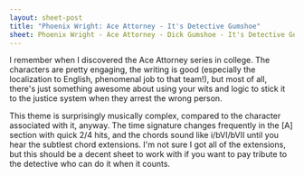 ```yaml
---
layout: sheet-post
title: "Phoenix Wright: Ace Attorney - It's Detective Gumshoe"
sheet: Phoenix Wright - Ace Attorney - Dick Gumshoe - It's Detective Gumshoe
---
```

I remember when I discovered the Ace Attorney series in college. The characters are
pretty engaging, the writing is good (especially the localization to English, phenomenal
job to that team!), but most of all, there's just something awesome about using your
wits and logic to stick it to the justice system when they arrest the wrong person.

This theme is surprisingly musically complex, compared to the character associated with
it, anyway. The time signature changes frequently in the [A] section with quick 2/4 hits,
and the chords sound like i/bVI/bVII until you hear the subtlest chord extensions. I'm
not sure I got all of the extensions, but this should be a decent sheet to work with if
you want to pay tribute to the detective who can do it when it counts.
